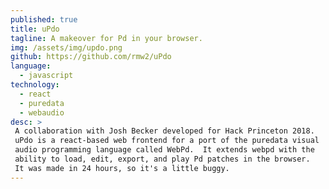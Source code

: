 ```yaml
---
published: true
title: uPdo
tagline: A makeover for Pd in your browser.
img: /assets/img/updo.png
github: https://github.com/rmw2/uPdo
language:
  - javascript
technology:
  - react
  - puredata
  - webaudio
desc: >
 A collaboration with Josh Becker developed for Hack Princeton 2018.
 uPdo is a react-based web frontend for a port of the puredata visual
 audio programming language called WebPd.  It extends webpd with the 
 ability to load, edit, export, and play Pd patches in the browser.
 It was made in 24 hours, so it's a little buggy.
---
```

